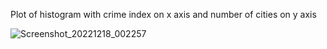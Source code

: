 Plot of histogram with crime index on x axis and number of cities on y axis

![Screenshot_20221218_002257](https://user-images.githubusercontent.com/119129594/208257236-043b1a83-a638-4264-9526-eee14ae38064.png)
